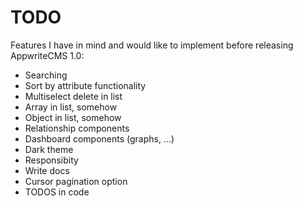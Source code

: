 # TODO

Features I have in mind and would like to implement before releasing AppwriteCMS 1.0:

- Searching
- Sort by attribute functionality
- Multiselect delete in list
- Array in list, somehow
- Object in list, somehow
- Relationship components
- Dashboard components (graphs, ...)
- Dark theme
- Responsibity
- Write docs
- Cursor pagination option
- TODOS in code
